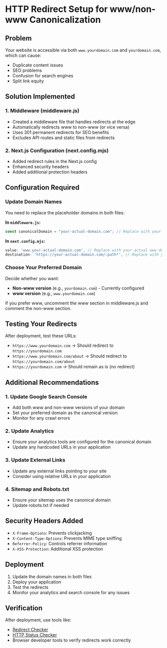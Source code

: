 # HTTP Redirect Setup for www/non-www Canonicalization

## Problem

Your website is accessible via both `www.yourdomain.com` and `yourdomain.com`, which can cause:

- Duplicate content issues
- SEO problems
- Confusion for search engines
- Split link equity

## Solution Implemented

### 1. Middleware (middleware.js)

- Created a middleware file that handles redirects at the edge
- Automatically redirects www to non-www (or vice versa)
- Uses 301 permanent redirects for SEO benefits
- Excludes API routes and static files from redirects

### 2. Next.js Configuration (next.config.mjs)

- Added redirect rules in the Next.js config
- Enhanced security headers
- Added additional protection headers

## Configuration Required

### Update Domain Names

You need to replace the placeholder domains in both files:

**In `middleware.js`:**

```javascript
const canonicalDomain = "your-actual-domain.com"; // Replace with your real domain
```

**In `next.config.mjs`:**

```javascript
value: 'www.your-actual-domain.com', // Replace with your actual www domain
destination: 'https://your-actual-domain.com/:path*', // Replace with your actual non-www domain
```

### Choose Your Preferred Domain

Decide whether you want:

- **Non-www version** (e.g., `yourdomain.com`) - Currently configured
- **www version** (e.g., `www.yourdomain.com`)

If you prefer www, uncomment the www section in middleware.js and comment the non-www section.

## Testing Your Redirects

After deployment, test these URLs:

- `https://www.yourdomain.com` → Should redirect to `https://yourdomain.com`
- `https://www.yourdomain.com/about` → Should redirect to `https://yourdomain.com/about`
- `https://yourdomain.com` → Should remain as is (no redirect)

## Additional Recommendations

### 1. Update Google Search Console

- Add both www and non-www versions of your domain
- Set your preferred domain as the canonical version
- Monitor for any crawl errors

### 2. Update Analytics

- Ensure your analytics tools are configured for the canonical domain
- Update any hardcoded URLs in your application

### 3. Update External Links

- Update any external links pointing to your site
- Consider using relative URLs in your application

### 4. Sitemap and Robots.txt

- Ensure your sitemap uses the canonical domain
- Update robots.txt if needed

## Security Headers Added

- `X-Frame-Options`: Prevents clickjacking
- `X-Content-Type-Options`: Prevents MIME type sniffing
- `Referrer-Policy`: Controls referrer information
- `X-XSS-Protection`: Additional XSS protection

## Deployment

1. Update the domain names in both files
2. Deploy your application
3. Test the redirects
4. Monitor your analytics and search console for any issues

## Verification

After deployment, use tools like:

- [Redirect Checker](https://redirect-checker.org/)
- [HTTP Status Checker](https://httpstatus.io/)
- Browser developer tools to verify redirects work correctly
